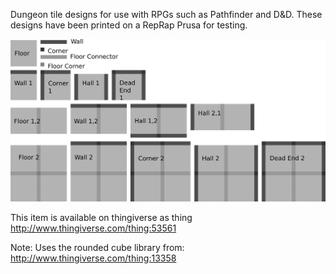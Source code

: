 Dungeon tile designs for use with RPGs such as Pathfinder and D&D.  These designs have been printed on a RepRap Prusa for testing.

<img src="tiles.png">

This item is available on thingiverse as thing http://www.thingiverse.com/thing:53561

Note: Uses the rounded cube library from: http://www.thingiverse.com/thing:13358
